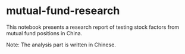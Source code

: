 # mutual-fund-research

This notebook presents a research report of testing stock factors from mutual fund positions in China.

Note: The analysis part is written in Chinese.
